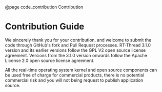 @page code_contribution Contribution

# Contribution Guide

We sincerely thank you for your contribution, and welcome to submit the code through GitHub's fork and Pull Request processes. RT-Thread 3.1.0 version and its earlier versions follow the GPL V2 open source license agreement. Versions from the 3.1.0 version onwards follow the Apache License 2.0 open source license agreement.

All the real-time operating system kernel and open source components can be used free of charge for commercial products, there is no potential commercial risk and you will not being request to publish application source.
